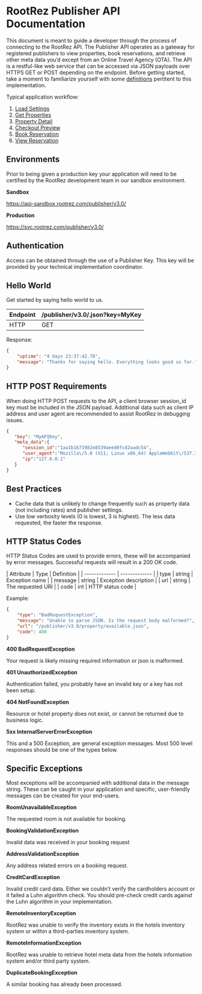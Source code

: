 # RootRez Publisher API Documentation

This document is meant to guide a developer through the process of connecting to the RootRez API. 
The Publisher API operates as a gateway for registered publishers to view properties, book 
reservations, and retrieve other meta data you’d except from an Online Travel Agency (OTA). 
The API is a restful-like web service that can be accessed via JSON payloads over HTTPS GET or
 POST depending on the endpoint. Before getting started, take a moment to familiarize yourself with 
 some [definitions](https://github.com/rootrezdev/publisher-api-docs/wiki/Definitions) pertitent to this implementation.

Typical application workflow:

1. [Load Settings](settings.md)
2. [Get Properties](properties.md)
3. [Property Detail](property.md)
4. [Checkout Preview](book.md#preview)
5. [Book Reservation](book.md#book)
6. [View Reservation](reservation.md)

## Environments

Prior to being given a production key your application will need to be certified by the 
RootRez development team in our sandbox environment. 

**Sandbox** 

https://api-sandbox.rootrez.com/publisher/v3.0/

**Production** 

https://svc.rootrez.com/publisher/v3.0/

## Authentication

Access can be obtained through the use of a Publisher Key. This key will be provided by 
your technical implementation coordinator.


## Hello World 

Get started by saying hello world to us.

|  Endpoint | /publisher/v3.0/.json?key=MyKey |
| ------------- | ------------- |
| HTTP  | GET  |


Response:

```json
{
    "uptime": "4 days 23:37:42.78",
    "message": "Thanks for saying hello. Everything looks good so far."
}
```

## HTTP POST Requirements

When doing HTTP POST requests to the API, a client browser session_id key must be included in the 
JSON payload. Additional data such as client IP address and user agent are recommended to assist 
RootRez in debugging issues.

```json
{
   "key": "MyAPIKey",
   "meta_data":{
      "session_id":"1aa1b1671982e8539aeed0fcd2aadc54",
      "user_agent":"Mozilla\/5.0 (X11; Linux x86_64) AppleWebKit\/537.36 (KHTML, like Gecko) Chrome\/63.0.3239.132 Safari\/537.36",
      "ip":"127.0.0.1"
   }
}
```

## Best Practices

* Cache data that is unlikely to change frequently such as property data (not including rates) 
and publisher settings.
* Use low verbosity levels (0 is lowest, 3 is highest). The less data requested, the faster 
the response.

## HTTP Status Codes

HTTP Status Codes are used to provide errors, these will be accompanied by error messages. 
Successful requests will result in a 200 OK code. 

|  Attribute | Type | Definition |
| ------------- | ------------- |
| type  | string | Exception name |
| message | string |  Exception description |
| url  | string |  The requested URI |
| code  | int |  HTTP status code |

Example:

```json
{
    "type": "BadRequestException",
    "message": "Unable to parse JSON. Is the request body malformed?",
    "url": "/publisher/v3.0/property/available.json",
    "code": 400
}
```

**400 BadRequestException**

Your request is likely missing required information or json is malformed.

**401 UnauthorizedException**

Authentication failed, you probably have an invalid key or a key has not been setup.

**404 NotFoundException**

Resource or hotel property does not exist, or cannot be returned due to business logic.

**5xx InternalServerErrorException**

This and a 500 Exception, are general exception messages. Most 500 level responses should be one of the types below.

## Specific Exceptions

Most exceptions will be accompanied with additional data in the message string. These can be caught in your application and specific, 
user-friendly messages can be created for your end-users.

**RoomUnavailableException**

The requested room is not available for booking.

**BookingValidationException**

Invalid data was received in your booking request

**AddressValidationException**

Any address related errors on a booking request.

**CreditCardException**

Invalid credit card data. Either we couldn’t verify the cardholders account or it failed a 
Luhn algorithm check. You should pre-check credit cards against the Luhn algorithm in your 
implementation.

**RemoteInventoryException**

RootRez was unable to verify the inventory exists in the hotels inventory system or within a 
third-parties inventory system.

**RemoteInformationException**

RootRez was unable to retrieve hotel meta data from the hotels information system and/or 
third party system.

**DuplicateBookingException**

A similar booking has already been processed.
